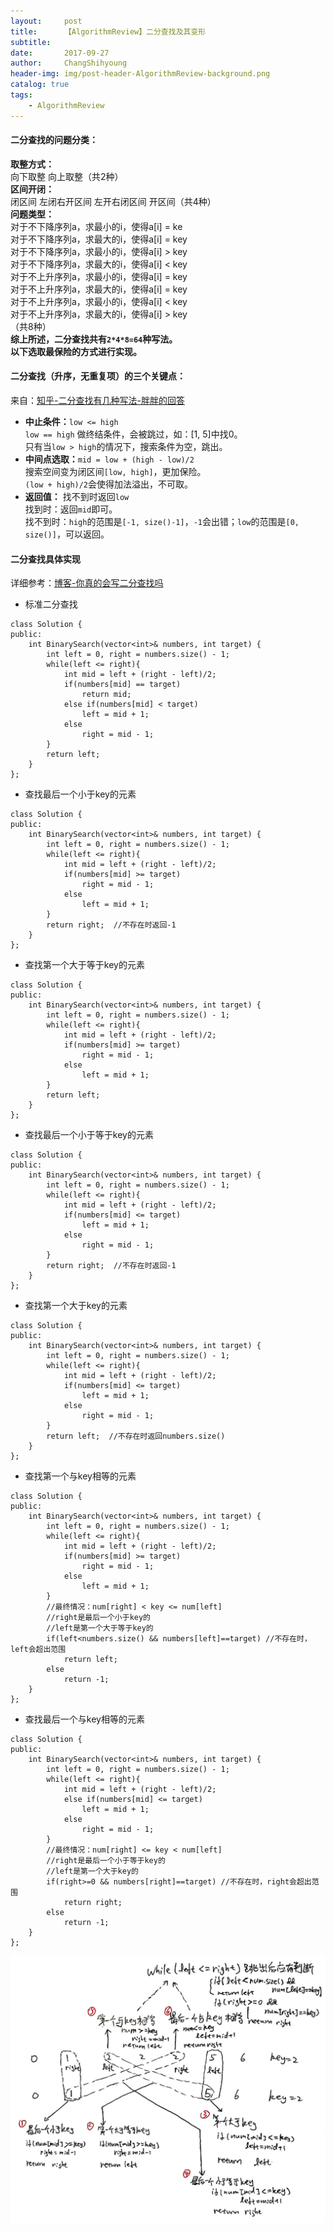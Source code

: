 ```yaml
---
layout:     post
title:      【AlgorithmReview】二分查找及其变形
subtitle:   
date:       2017-09-27
author:     ChangShihyoung
header-img: img/post-header-AlgorithmReview-background.png
catalog: true
tags:
    - AlgorithmReview
---
```


#### 二分查找的问题分类：  
**取整方式：**  
向下取整 向上取整（共2种）  
**区间开闭：**  
闭区间 左闭右开区间 左开右闭区间 开区间（共4种）  
**问题类型：**  
对于不下降序列a，求最小的i，使得a[i] = ke  
对于不下降序列a，求最大的i，使得a[i] = key  
对于不下降序列a，求最小的i，使得a[i] > key  
对于不下降序列a，求最大的i，使得a[i] < key  
对于不上升序列a，求最小的i，使得a[i] = key  
对于不上升序列a，求最大的i，使得a[i] = key  
对于不上升序列a，求最小的i，使得a[i] < key  
对于不上升序列a，求最大的i，使得a[i] > key  
（共8种）  
**综上所述，二分查找共有`2*4*8=64`种写法。**  
**以下选取最保险的方式进行实现。**  

#### 二分查找（**升序，无重复项**）的三个关键点：  
来自：[知乎-二分查找有几种写法-胖胖的回答](https://www.zhihu.com/question/36132386)  
- **中止条件：**`low <= high`  
`low == high` 做终结条件，会被跳过，如：[1, 5]中找0。  
只有当`low > high`的情况下，搜索条件为空，跳出。  
- **中间点选取：**`mid = low + (high - low)/2`  
搜索空间变为闭区间`[low, high]`，更加保险。  
`(low + high)/2`会使得加法溢出，不可取。  
- **返回值：** 找不到时返回`low`  
找到时：返回`mid`即可。  
找不到时：`high`的范围是`[-1, size()-1]`，`-1`会出错；`low`的范围是`[0, size()]`，可以返回。  

#### 二分查找具体实现  
详细参考：[博客-你真的会写二分查找吗](https://www.cnblogs.com/bofengyu/p/6761389.html)  
- 标准二分查找  
```
class Solution {
public:
    int BinarySearch(vector<int>& numbers, int target) {
		int left = 0, right = numbers.size() - 1;
		while(left <= right){
			int mid = left + (right - left)/2;
			if(numbers[mid] == target)
				return mid;
			else if(numbers[mid] < target)
				left = mid + 1;
			else
				right = mid - 1;
		}
		return left;
    }
};
```
- 查找最后一个小于key的元素  
```
class Solution {
public:
    int BinarySearch(vector<int>& numbers, int target) {
		int left = 0, right = numbers.size() - 1;
		while(left <= right){
			int mid = left + (right - left)/2;
			if(numbers[mid] >= target)
				right = mid - 1;
			else
				left = mid + 1;
		}
		return right;  //不存在时返回-1
    }
};
```
- 查找第一个大于等于key的元素
```
class Solution {
public:
    int BinarySearch(vector<int>& numbers, int target) {
		int left = 0, right = numbers.size() - 1;
		while(left <= right){
			int mid = left + (right - left)/2;
			if(numbers[mid] >= target)
				right = mid - 1;
			else
				left = mid + 1;
		}
		return left;
    }
};
```
- 查找最后一个小于等于key的元素  
```
class Solution {
public:
    int BinarySearch(vector<int>& numbers, int target) {
		int left = 0, right = numbers.size() - 1;
		while(left <= right){
			int mid = left + (right - left)/2;
			if(numbers[mid] <= target)
				left = mid + 1;
			else
				right = mid - 1;
		}
		return right;  //不存在时返回-1
    }
};
```
- 查找第一个大于key的元素  
```
class Solution {
public:
    int BinarySearch(vector<int>& numbers, int target) {
		int left = 0, right = numbers.size() - 1;
		while(left <= right){
			int mid = left + (right - left)/2;
			if(numbers[mid] <= target)
				left = mid + 1;
			else
				right = mid - 1;
		}
		return left;  //不存在时返回numbers.size()
    }
};

```
- 查找第一个与key相等的元素  
```
class Solution {
public:
    int BinarySearch(vector<int>& numbers, int target) {
		int left = 0, right = numbers.size() - 1;
		while(left <= right){
			int mid = left + (right - left)/2;
			if(numbers[mid] >= target)
				right = mid - 1;
			else
				left = mid + 1;
		}
		//最终情况：num[right] < key <= num[left]
		//right是最后一个小于key的
		//left是第一个大于等于key的
		if(left<numbers.size() && numbers[left]==target) //不存在时，left会超出范围
			return left;
		else
			return -1;
    }
};
```
- 查找最后一个与key相等的元素  
```
class Solution {
public:
    int BinarySearch(vector<int>& numbers, int target) {
		int left = 0, right = numbers.size() - 1;
		while(left <= right){
			int mid = left + (right - left)/2;
			else if(numbers[mid] <= target)
				left = mid + 1;
			else
				right = mid - 1;
		}
		//最终情况：num[right] <= key < num[left]
		//right是最后一个小于等于key的
		//left是第一个大于key的
		if(right>=0 && numbers[right]==target) //不存在时，right会超出范围
			return right;
		else
			return -1;
    }
};
```

![二分查找的变形总结](https://github.com/changshihyoung/changshihyoung.github.io/blob/master/img/post-2017-9-27-graph-1.png)